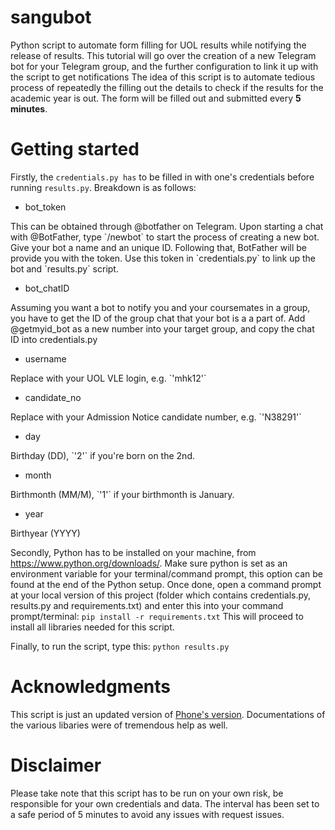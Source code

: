 # sangubot
Python script to automate form filling for UOL results while notifying the release of results. This tutorial will go over the creation of a new Telegram bot for your Telegram group, and the further configuration to link it up with the script to get notifications The idea of this script is to automate tedious process of repeatedly the filling out the details to check if the results for the academic year is out. The form will be filled out and submitted every **5 minutes**.

# Getting started
Firstly, the `credentials.py has` to be filled in with one's credentials before running `results.py`.
Breakdown is as follows:

- bot_token

<p>This can be obtained through @botfather on Telegram. Upon starting a chat with @BotFather, type `/newbot` to start the process of creating a new bot. Give your bot a name and an unique ID. Following that, BotFather will be provide you with the token. Use this token in `credentials.py` to link up the bot and `results.py` script.</p>

- bot_chatID

<p>Assuming you want a bot to notify you and your coursemates in a group, you have to get the ID of the group chat that your bot is a a part of. Add @getmyid_bot as a new number into your target group, and copy the chat ID into credentials.py</p>

- username

<p>Replace with your UOL VLE login, e.g. `'mhk12'`</p>

- candidate_no

<p>Replace with your Admission Notice candidate number, e.g. `'N38291'`</p>

- day

<p>Birthday (DD), `'2'` if you're born on the 2nd.</p>

- month

<p>Birthmonth (MM/M), `'1'` if your birthmonth is January.</p>

- year

Birthyear (YYYY)

Secondly, 
Python has to be installed on your machine, from https://www.python.org/downloads/. Make sure python is set as an environment variable for your terminal/command prompt, this option can be found at the end of the Python setup. Once done, open a command prompt at your local version of this project (folder which contains credentials.py, results.py and requirements.txt) and enter this into your command prompt/terminal: `pip install -r requirements.txt` This will proceed to install all libraries needed for this script.

Finally, to run the script, type this: `python results.py`

# Acknowledgments
This script is just an updated version of [Phone's version](https://github.com/phonethantko/uolresults2018). Documentations of the various libaries were of tremendous help as well.

# Disclaimer
Please take note that this script has to be run on your own risk, be responsible for your own credentials and data. The interval has been set to a safe period of 5 minutes to avoid any issues with request issues.
